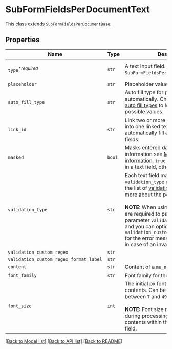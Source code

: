 # SubFormFieldsPerDocumentText

This class extends `SubFormFieldsPerDocumentBase`.

## Properties
Name | Type | Description | Notes
------------ | ------------- | ------------- | -------------
| `type`<sup>*_required_</sup> | ```str``` |  A text input field. Use the `SubFormFieldsPerDocumentText` class.  |  [default to 'text'] |
| `placeholder` | ```str``` |  Placeholder value for text field.  |  |
| `auto_fill_type` | ```str``` |  Auto fill type for populating fields automatically. Check out the list of [auto fill types](/api/reference/constants/#auto-fill-types) to learn more about the possible values.  |  |
| `link_id` | ```str``` |  Link two or more text fields. Enter data into one linked text field, which automatically fill all other linked text fields.  |  |
| `masked` | ```bool``` |  Masks entered data. For more information see [Masking sensitive information](https://faq.hellosign.com/hc/en-us/articles/360040742811-Masking-sensitive-information). `true` for masking the data in a text field, otherwise `false`.  |  |
| `validation_type` | ```str``` |  Each text field may contain a `validation_type` parameter. Check out the list of [validation types](https://faq.hellosign.com/hc/en-us/articles/217115577) to learn more about the possible values.<br><br>**NOTE:** When using `custom_regex` you are required to pass a second parameter `validation_custom_regex` and you can optionally provide `validation_custom_regex_format_label` for the error message the user will see in case of an invalid value.  |  |
| `validation_custom_regex` | ```str``` |    |  |
| `validation_custom_regex_format_label` | ```str``` |    |  |
| `content` | ```str``` |  Content of a `me_now` text field  |  |
| `font_family` | ```str``` |  Font family for the field.  |  |
| `font_size` | ```int``` |  The initial px font size for the field contents. Can be any integer value between `7` and `49`.<br><br>**NOTE:** Font size may be reduced during processing in order to fit the contents within the dimensions of the field.  |  [default to 12] |

[[Back to Model list]](../README.md#documentation-for-models) [[Back to API list]](../README.md#documentation-for-api-endpoints) [[Back to README]](../README.md)


